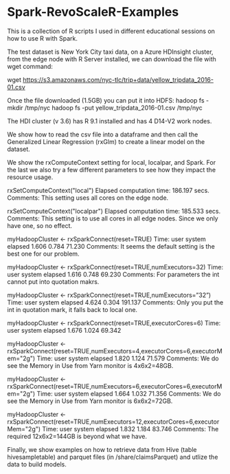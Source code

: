 
# Spark-RevoScaleR-Examples
This is a collection of R scripts I used in different educational sessions on how to use R with Spark.

The test dataset is New York City taxi data, on a Azure HDInsight cluster, from the edge node with R Server installed, we can download the file with wget command:

wget https://s3.amazonaws.com/nyc-tlc/trip+data/yellow_tripdata_2016-01.csv

Once the file downloaded (1.5GB) you can put it into HDFS:
hadoop fs -mkdir /tmp/nyc
hadoop fs -put yellow_tripdata_2016-01.csv /tmp/nyc

The HDI cluster (v 3.6) has R 9.1 installed and has 4 D14-V2 work nodes.

We show how to read the csv file into a dataframe and then call the Generalized Linear Regression (rxGlm) to create a linear model on the dataset.

We show the rxComputeContext setting for local, localpar, and Spark. For the last we also try a few different parameters to see how they impact the resource usage.

rxSetComputeContext("local")
Elapsed computation time: 186.197 secs.
Comments: This setting uses all cores on the edge node.

rxSetComputeContext("localpar")
Elapsed computation time: 185.533 secs.
Comments: This setting is to use all cores in all edge nodes. Since we only have one, so no effect.

myHadoopCluster <- rxSparkConnect(reset=TRUE)
Time: user system elapsed 1.606 0.784 71.230
Comments: It seems the default setting is the best one for our problem.

myHadoopCluster <- rxSparkConnect(reset=TRUE,numExecutors=32)
Time: user system elapsed 1.616 0.748 69.230
Comments: For parameters the int cannot put into quotation makrs.

myHadoopCluster <- rxSparkConnect(reset=TRUE,numExecutors=”32”)
Time: user system elapsed 4.624 0.304 191.137
Comments: Only you put the int in quotation mark, it falls back to local one.

myHadoopCluster <- rxSparkConnect(reset=TRUE,executorCores=6)
Time: user system elapsed 1.676 1.024 69.342

myHadoopCluster <- rxSparkConnect(reset=TRUE,numExecutors=4,executorCores=6,executorMem="2g")
Time: user system elapsed 1.820 1.124 71.579
Comments: We do see the Memory in Use from Yarn monitor is 4x6x2=48GB.

myHadoopCluster <- rxSparkConnect(reset=TRUE,numExecutors=6,executorCores=6,executorMem="2g")
Time: user system elapsed 1.664 1.032 71.356
Comments: We do see the Memory in Use from Yarn monitor is 6x6x2=72GB.

myHadoopCluster <- rxSparkConnect(reset=TRUE,numExecutors=12,executorCores=6,executorMem="2g")
Time: user system elapsed 1.832 1.184 83.746
Comments: The required 12x6x2=144GB is beyond what we have.

Finally, we show examples on how to retrieve data from Hive (table hivesampletable) and parquet files (in /share/claimsParquet) and utlize the data to build models.


